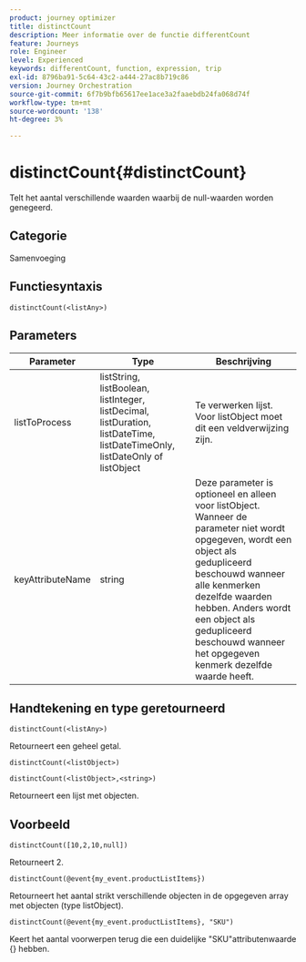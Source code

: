 ```yaml
---
product: journey optimizer
title: distinctCount
description: Meer informatie over de functie differentCount
feature: Journeys
role: Engineer
level: Experienced
keywords: differentCount, function, expression, trip
exl-id: 8796ba91-5c64-43c2-a444-27ac8b719c86
version: Journey Orchestration
source-git-commit: 6f7b9bfb65617ee1ace3a2faaebdb24fa068d74f
workflow-type: tm+mt
source-wordcount: '138'
ht-degree: 3%

---
```


# distinctCount{#distinctCount}

Telt het aantal verschillende waarden waarbij de null-waarden worden genegeerd.

## Categorie

Samenvoeging

## Functiesyntaxis

`distinctCount(<listAny>)`

## Parameters

| Parameter | Type | Beschrijving |
|-----------|------------------|------------------|
| listToProcess | listString, listBoolean, listInteger, listDecimal, listDuration, listDateTime, listDateTimeOnly, listDateOnly of listObject | Te verwerken lijst. Voor listObject moet dit een veldverwijzing zijn. |
| keyAttributeName | string | Deze parameter is optioneel en alleen voor listObject. Wanneer de parameter niet wordt opgegeven, wordt een object als gedupliceerd beschouwd wanneer alle kenmerken dezelfde waarden hebben. Anders wordt een object als gedupliceerd beschouwd wanneer het opgegeven kenmerk dezelfde waarde heeft. |

## Handtekening en type geretourneerd

`distinctCount(<listAny>)`

Retourneert een geheel getal.

`distinctCount(<listObject>)`

`distinctCount(<listObject>,<string>)`

Retourneert een lijst met objecten.


## Voorbeeld

`distinctCount([10,2,10,null])`

Retourneert 2.

`distinctCount(@event{my_event.productListItems})`

Retourneert het aantal strikt verschillende objecten in de opgegeven array met objecten (type listObject).

`distinctCount(@event{my_event.productListItems}, "SKU")`

Keert het aantal voorwerpen terug die een duidelijke &quot;SKU&quot;attributenwaarde {} hebben.

